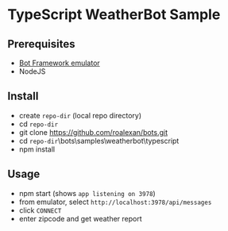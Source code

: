 # TypeScript WeatherBot Sample

## Prerequisites

- [Bot Framework emulator](https://github.com/Microsoft/BotFramework-Emulator)
- NodeJS

## Install

- create `repo-dir` (local repo directory)
- cd `repo-dir`
- git clone https://github.com/roalexan/bots.git
- cd `repo-dir`\bots\samples\weatherbot\typescript
- npm install

## Usage

- npm start (shows `app listening on 3978`)
- from emulator, select `http://localhost:3978/api/messages`
- click `CONNECT`
- enter zipcode and get weather report